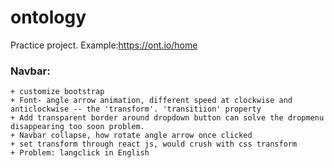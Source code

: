 # ontology
Practice project. Example:https://ont.io/home

### Navbar: 
    + customize bootstrap
    + Font- angle arrow animation, different speed at clockwise and anticlockwise -- the 'transform'. 'transitiion' property
    + Add transparent border around dropdown button can solve the dropmenu disappearing too soon problem.
    + Navbar collapse, how rotate angle arrow once clicked
    + set transform through react js, would crush with css transform
    + Problem: langclick in English
